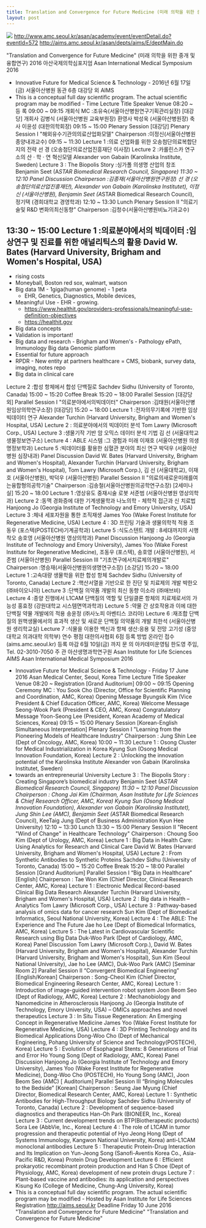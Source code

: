 ```yaml
---
title: Translation and Convergence for Future Medicine (미래 의학을 위한 중개 및 융합연구)
layout: post
---
```

![](http://aims.amc.seoul.kr/asan/imageDown/homebuilder/20160527?fileName=Scientific-Program-kor.jpg)
http://www.amc.seoul.kr/asan/academy/event/eventDetail.do?eventId=572
http://aims.amc.seoul.kr/asan/depts/aims/E/deptMain.do


"Translation and Convergence for Future Medicine"
 (미래 의학을 위한 중개 및 융합연구)
2016 아산국제의학심포지엄
Asan International Medical Symposium 2016
- Innovative Future for Medical Science & Technology -
2016년 6월 17일 (금) 서울아산병원 동관 6층 대강당 외
AIMS
- This is a conceptual full day scientific program. The actual scientific program may be modified -
 Time Lecture Title Speaker Venue
08:20 ~ 등 록
09:00 ~ 09:15 개회식 MC :조유숙(서울아산병원연구기획관리실장) [대강당]
 개회사 김병식 (서울아산병원 교육부원장)
 환영사 박성욱 (서울아산병원장)
 축 사 이윤성 (대한의학회장)
09:15 ~ 15:00 Plenary Session [대강당]
 Plenary Session I "해외유수기관의의료산업화모델" Chairperson :이정신(서울아산병원종양내과교수)
09:15 ~ 11:30 Lecture 1 :의료 산업화를 위한 오송첨단의료복합단지의 전략 선 경 (오송첨단의료산업진흥재단 이사장)
 Lecture 2 :카롤린스카 연구소의 산 · 학 · 연 혁신모델 Alexander von Gabain (Karolinska Institute, Sweden)
 Lecture 3 : The Biopolis Story :싱가폴 의생명 산업의 창조 Benjamin Seet (A*STAR Biomedical Research Council, Singapore)
11:30 ~ 12:10 Panel Discussion Chairperson :김종재(서울아산병원연구원장)
 선 경 (오송첨단의료산업진흥재단), Alexander von Gabain (Karolinska Institutet), 이정신 (서울아산병원), Benjamin Seet (A*STAR Biomedical Research Council),
 정기택 (경희대학교 경영학과)
12:10 ~ 13:30 Lunch
 Plenary Session II "의료기술및 R&D 변화의최신동향" Chairperson :김청수(서울아산병원비뇨기과교수)


## 13:30 ~ 15:00 Lecture 1 :의료분야에서의 빅데이터 :임상연구 및 진료를 위한 애널리틱스의 활용 David W. Bates (Harvard University, Brigham and Women's Hospital, USA)
* rising costs
* Moneyball, Boston red sox, walmart, watson
* Big data 1M - 1giga(human genome) - 1 peta
  * EHR, Genetics, Diagnostics, Mobile devices,
* Meaningful Use - EHR - growing.
  - https://www.healthit.gov/providers-professionals/meaningful-use-definition-objectives
  - https://healthit.gov
* Big data concepts
* Validation is important!
* Big data and research - Brigham and Women's - Pathology ePath, Immunology Big data Genomic platform
* Essential for future approach
* RPDR - New entity at partners healthcare = CMS, biobank, survey data, imaging, notes repo
* Big data in clinical care




 Lecture 2 :합성 항체에서 합성 단백질로 Sachdev Sidhu (University of Toronto, Canada)
15:00 ~ 15:20 Coffee Break
15:20 ~ 18:00 Parallel Session [대강당외]
 Parallel Session I "의료분야에서의빅데이터" Chairperson :김태원(서울아산병원임상의학연구소장) [대강당]
15:20 ~ 18:00 Lecture 1 :전자의무기록에 기반한 임상 빅데이터 연구 Alexander Turchin (Harvard University, Brigham and Women's Hospital, USA)
 Lecture 2 : 의료분야에서의 빅데이터 분석 Tom Lawry (Microsoft Corp., USA)
 Lecture 3 :생물기작 기반 암 오믹스 데이터 분석 기법 김 선 (서울대학교 생물정보연구소)
 Lecture 4 : ABLE 시스템 :그 경험과 미래 이재호 (서울아산병원 의생명정보학과)
 Lecture 5 :빅데이터를 활용한 심혈관 분야의 최신 연구 박덕우 (서울아산병원 심장내과)
 Panel Discussion
 David W. Bates (Harvard University, Brigham and Women's Hospital), Alexander Turchin (Harvard University, Brigham and Women's Hospital), Tom Lawry (Microsoft Corp.),
 김 선 (서울대학교), 이재호 (서울아산병원), 박덕우 (서울아산병원)
 Parallel Session II "의료의새로운미래를여는융합형의공학기술" Chairperson :김송철(서울아산병원의공학연구소장) [2세미나실]
15:20 ~ 18:00 Lecture 1 :영상유도 중재시술 로봇 서준범 (서울아산병원 영상의학과)
 Lecture 2 :동맥 경화증에 대한 기계생물학과 나노의학 - 체학적 접근과 신 치료법 Hanjoong Jo (Georgia Institute of Technology and Emory University, USA)
 Lecture 3 :체내 세포자원을 통한 조직재생 James Yoo (Wake Forest Institute for Regenerative Medicine, USA)
 Lecture 4 : 3D 프린팅 기술과 생물의학적 적용 조동우 (포스텍(POSTECH)기계공학과)
 Lecture 5 :식도스텐트 개발 : 8세대까지의 시행착오 송호영 (서울아산병원 영상의학과)
 Panel Discussion
 Hanjoong Jo (Georgia Institute of Technology and Emory University), James Yoo (Wake Forest Institute for Regenerative Medicine),
 조동우 (포스텍), 송호영 (서울아산병원), 서준범 (서울아산병원)
 Parallel Session III "기초연구에서치료제의개발로" Chairperson :명승재(서울아산병원의생명연구소장) [소강당]
15:20 ~ 18:00 Lecture 1 :고속대량 생물학을 위한 합성 항체 Sachdev Sidhu (University of Toronto, Canada)
 Lecture 2 :핵산서열을 기반으로 한 진단 및 치료제의 개발 박한오 (㈜바이오니아)
 Lecture 3 :단백질 의약품 개발의 최신 동향 이소라 (㈜애브비)
 Lecture 4 :종양 진행에서 L1CAM 단백질의 역할 및 단일클론 항체의 치료제로서의 가능성 홍효정 (강원대학교 시스템면역과학과)
 Lecture 5 :약물 간 상호작용과 이에 대한 단백질 약물 개발에의 적용 송윤정 (㈜사노피 아벤티스 코리아)
 Lecture 6 :재조합 단백질의 원핵생물에서의 효과적 생산 및 새로운 단백질 의약품의 개발 최한석 (서울아산병원 생리학교실)
 Lecture 7 :식물을 이용한 백신과 항체 생산:응용 및 전망 고기성 (중앙대학교 의과대학 의학부)
연수 평점 대한의사협회 6점 등록 방법 온라인 접수 (aims.amc.seoul.kr)
등록 마감 6월 10일(금) 까지 문 의 아카데미운영팀 한도영 주임, Tel. 02-3010-7050 주 관 아산생명과학연구원
Asan Institute for Life Sciences
AIMS
Asan International
Medical Symposium 2016
- Innovative Future for Medical Science & Technology -
Friday 17 June 2016 Asan Medical Center, Seoul, Korea
 Time Lecture Title Speaker Venue
08:20 ~ Registration
 [Grand Auditorium]
09:00 ~ 09:15 Opening Ceremony MC : You Sook Cho (Director, Office for Scientific Planning and Coordination, AMC, Korea)
Opening Message Byungsik Kim (Vice President & Chief Education Officer, AMC, Korea)
Welcome Message Seong-Wook Park (President & CEO, AMC, Korea)
Congratulatory Message Yoon-Seong Lee (President, Korean Academy of Medical Sciences, Korea)
09:15 ~ 15:00 Plenary Session [Korean-English Simultaneous Interpretation]
Plenary Session I "Learning from the Pioneering Models of Healthcare Industry" Chairperson : Jung Shin Lee (Dept of Oncology, AMC, Korea)
10:00 ~ 11:30 Lecture 1 : Osong Cluster for Medical Industrialization in Korea Kyung Sun (Osong Medical Innovation Foundation, Korea)
Lecture 2 : Unlocking the innovation potential of the Karolinska Institute Alexander von Gabain (Karolinska Institutet, Sweden)
 - towards an entrepreneurial University
Lecture 3 : The Biopolis Story : Creating Singapore’s biomedical industry Benjamin Seet (A*STAR Biomedical Research Council, Singapore)
11:30 ~ 12:10 Panel Discussion Chairperson : Chong Jai Kim
 (Chairman, Asan Institute for Life Sciences & Chief Research Officer, AMC, Korea)
 Kyung Sun (Osong Medical Innovation Foundation), Alexander von Gabain (Karolinska Institutet), Jung Shin Lee (AMC),
 Benjamin Seet (A*STAR Biomedical Research Council), KeeTaig Jung (Dept of Business Administration Kyun Hee University)
12:10 ~ 13:30 Lunch
13:30 ~ 15:00 Plenary Session II "Recent "Wind of Change" in Healthcare Technology" Chairperson : Choung Soo Kim (Dept of Urology, AMC, Korea)
Lecture 1 : Big Data in Health Care: Using Analytics for Research and Clinical Care David W. Bates (Harvard University, Brigham and Women's Hospital, USA)
Lecture 2 : From Synthetic Antibodies to Synthetic Proteins Sachdev Sidhu (University of Toronto, Canada)
15:00 ~ 15:20 Coffee Break
15:20 ~ 18:00 Parallel Session
 [Grand Auditorium]
 Parallel Session I “Big Data in Healthcare” [English] Chairperson : Tae Won Kim (Chief Director, Clinical Research Center, AMC, Korea)
Lecture 1 : Electronic Medical Record-based Clinical Big Data Research Alexander Turchin (Harvard University, Brigham and Women's Hospital, USA)
Lecture 2 : Big data in Health – Analytics Tom Lawry (Microsoft Corp., USA)
Lecture 3 : Pathway-based analysis of omics data for cancer research Sun Kim (Dept of Biomedical Informatics, Seoul National University, Korea)
Lecture 4 : The ABLE: The Experience and The Future Jae ho Lee (Dept of Biomedical Informatics, AMC, Korea)
Lecture 5 : The Latest in Cardiovascular Scientific Research using Big Data Duk-Woo Park (Dept of Cardiology, AMC, Korea)
Panel Discussion
 Tom Lawry (Microsoft Corp.), David W. Bates (Harvard University, Brigham and Women's Hospital), Alexander Turchin (Harvard University,
 Brigham and Women's Hospital), Sun Kim (Seoul National University), Jae ho Lee (AMC), Duk-Woo Park (AMC)
 [Seminar Room 2]
Parallel Session II “Convergent Biomedical Engineering” [English/Korean] Chairperson : Song-Cheol Kim (Chief Director, Biomedical Engineering Research Center, AMC, Korea)
Lecture 1 : Introduction of image-guided intervention robot system Joon Beom Seo (Dept of Radiology, AMC, Korea)
Lecture 2 : Mechanobiology and Nanomedicine in Atherosclerosis Hanjoong Jo (Georgia Institute of Technology, Emory University, USA)
 – OMICs approaches and novel therapeutics
Lecture 3 : In Situ Tissue Regeneration: An Emerging Concept in Regenerative Medicine James Yoo (Wake Forest Institute for Regenerative Medicine, USA)
Lecture 4 : 3D Printing Technology and its Biomedical Applications Dong-Woo Cho (Dept of Mechanical Engineering,
 Pohang University of Science and Technology(POSTECH), Korea)
Lecture 5 : Evolution of Esophageal Stents: 8 Generations of Trial and Error Ho Young Song (Dept of Radiology, AMC, Korea)
Panel Discussion
 Hanjoong Jo (Georgia Institute of Technology and Emory University), James Yoo (Wake Forest Institute for Regenerative Medicine),
 Dong-Woo Cho (POSTECH), Ho Young Song (AMC), Joon Beom Seo (AMC)
 [ Auditorium]
Parallel Session Ⅲ “Bringing Molecules to the Bedside” [Korean] Chairperson : Seung Jae Myung (Chief Director, Biomedical Research Center, AMC, Korea)
Lecture 1 : Synthetic Antibodies for High-Throughput Biology Sachdev Sidhu (University of Toronto, Canada)
Lecture 2 : Development of sequence-based diagnostics and therapeutics Han-Oh Park (BIONEER, Inc., Korea)
Lecture 3 : Current development trends on BTP(Biotherapeutic products) Sora Lee (AbbVie, Inc., Korea)
Lecture 4 : The role of L1CAM in tumor progression and therapeutic potential of Hyo Jeong Hong (Dept of Systems Immunology, Kangwon National University, Korea)
 anti-L1CAM monoclonal antibodies
 Lecture 5 : Therapeutic Protein-Drug Interaction and Its Implication on Yun-Jeong Song (Sanofi-Aventis Korea Co., Asia-Pacific R&D, Korea)
 Protein Drug Development
 Lecture 6 : Efficient prokaryotic recombinant protein production and Han S Choe (Dept of Physiology, AMC, Korea)
 development of new protein drugs
Lecture 7 : Plant-based vaccine and antibodies: its application and perspectives Kisung Ko (College of Medicine, Chung-Ang University, Korea)
- This is a conceptual full day scientific program. The actual scientific program may be modified -
Hosted by Asan Institute for Life Sciences Registration http://aims.seoul.kr Deadline Friday 10 June 2016
"Translation and Convergence for Future Medicine"
"Translation and Convergence for Future Medicine"
